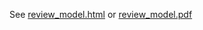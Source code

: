 See [review_model.html](https://htmlpreview.github.io/?https://github.com/baggepinnen/review_model/blob/master/review_model.html) or [review_model.pdf](https://github.com/baggepinnen/review_model/blob/master/review_model.pdf)
